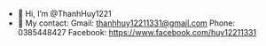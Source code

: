 - 👋 Hi, I’m @ThanhHuy1221
- 👀 My contact:
   Gmail: thanhhuy12211331@gmail.com
   Phone: 0385448427
   Facebook: https://www.facebook.com/huy12211331

<!---
ThanhHuy1221/ThanhHuy1221 is a ✨ special ✨ repository because its `README.md` (this file) appears on your GitHub profile.
You can click the Preview link to take a look at your changes.
--->
